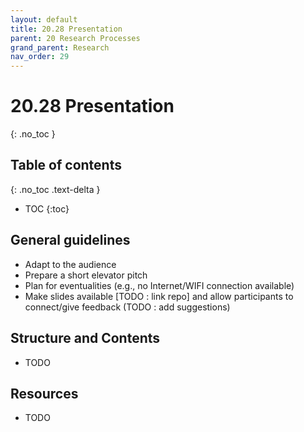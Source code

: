 ```yaml
---
layout: default
title: 20.28 Presentation
parent: 20 Research Processes
grand_parent: Research
nav_order: 29
---
```


# 20.28 Presentation
{: .no_toc }

## Table of contents
{: .no_toc .text-delta }

- TOC
{:toc}

## General guidelines

- Adapt to the audience
- Prepare a short elevator pitch
- Plan for eventualities (e.g., no Internet/WIFI connection available)
- Make slides available [TODO : link repo] and allow participants to connect/give feedback (TODO : add suggestions)

## Structure and Contents

- TODO

## Resources

- TODO